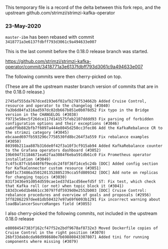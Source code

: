 This temporary file is a record of the delta between this fork repo, and the upstream github.com/strimzi/strimzi-kafka-operator

### 23-May-2020

`master-ibm` has been rebased with commit `3418771a3e6137fdbff793d3061c9a494633e007`

This is the last commit before the 0.18.0 release branch was started.

https://github.com/strimzi/strimzi-kafka-operator/commit/3418771a3e6137fdbff793d3061c9a494633e007

The following commits were then cherry-picked on top.

(These are all the upstream master branch version of commits that are in the 0.18.0 release.)

```
2745af555da767dced193e6f02afb2787534662b Added Cruise Control, resource and operator to the changelog (#3040)
7a3b6d84fa316ad597dc02db667b851e0b078d52 Fix typo in the Bridge version in the CHANGELOG (#3038)
f9715e58ec5f26dce117d141575feb2107dddd93 Fix parsing of forbidden configuration options and their exceptions (#3046)
aa6df9b882bfb7f6097a444e8045d250cc3fec86 Add the KafkaRebalance CR to the strimzi category (#3045)
ebcaaed697fb593296c7758530fd8bc264f3a559 Fix rebalance examples (#3050)
80398b211aa887b316de0f42f3a10f3cf915ab94 Added KafkaRebalance counter to the Grafana operators dashboard (#3052)
19b694f31184671ea62faa3084f6eba591db61c0 Fix Prometheus operator installation (#3049)
7c4f5c87fcb5440f6f9ecdc24f8f36f14ce5c24b [DOC] Added config section for KafkaConnector custom resource (#3051)
6b0f1c73486a3501201352805239cca5fd809342 [DOC] Add note on replicas for changing topics (#3030)
831f3436e91d054d559cae1ed37d1acd56eefd5f ST: Fix test, which check that Kafka roll (or not) when topic block it (#3041)
183d3ce6d1b4661cc30797fdf5939d0e2552b003 [DOC] Cruise Control: rebalance procedures and overview of goals and proposals (#2956)
3ff82862297dee81db504327e97a69f6093b1291 Fix incorrect warning about loadBalancerSourceRanges field (#3055)
```

I also cherry-picked the following commits, not included in the upstream 0.18.0 release

```
e80084547383f162cf47f52e2bdf9678af8732e3 Moved Dockerfile copies of Cruise Control in the right position (#3070)
26bf33dab8cda98d998680e7b698808433078071 Added tini for running components where missing (#3079)
```
